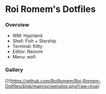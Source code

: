 # Roi Romem's Dotfiles
### Overview
- WM: Hyprland
- Shell: Fish + Starship
- Terminal: Kitty
- Editor: Neovim
- Menu: wofi

### Gallery
[]!(https://github.com/RoiRomem/Roi-Romem-Dotfiles/blob/main/screenshot.png?raw=true)
